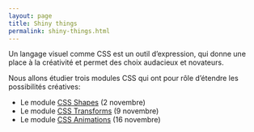```yaml
---
layout: page
title: Shiny things
permalink: shiny-things.html
---
```


Un langage visuel comme CSS est un outil d’expression, qui donne une place à la créativité et permet des choix audacieux et novateurs. 

Nous allons étudier trois modules CSS qui ont pour rôle d’étendre les possibilités créatives: 

- Le module [CSS Shapes](https://developer.mozilla.org/fr/docs/Web/CSS/CSS_Shapes/Overview_of_CSS_Shapes) (2 novembre) 
- Le module [CSS Transforms](https://developer.mozilla.org/fr/docs/Web/CSS/CSS_Transforms) (9 novembre)
- Le module [CSS Animations](https://developer.mozilla.org/fr/docs/Web/CSS/CSS_Animations/Using_CSS_animations) (16 novembre)

